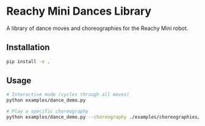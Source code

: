 # Reachy Mini Dances Library

A library of dance moves and choreographies for the Reachy Mini robot.

## Installation

```bash
pip install -e .
```

## Usage

```bash
# Interactive mode (cycles through all moves)
python examples/dance_demo.py

# Play a specific choreography
python examples/dance_demo.py --choreography ./examples/choreographies/another_one_bites_the_dust.json --no-keyboard
```
